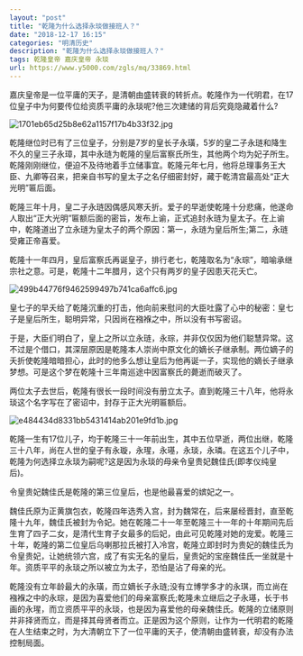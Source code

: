 ```yaml
---
layout: "post"
title: "乾隆为什么选择永琰做接班人？"
date: "2018-12-17 16:15"
categories: "明清历史"
description: "乾隆为什么选择永琰做接班人？"
tags: 乾隆皇帝 嘉庆皇帝 永琰
url: https://www.y5000.com/zgls/mq/33869.html
---
```






嘉庆皇帝是一位平庸的天子，是清朝由盛转衰的转折点。乾隆作为一代明君，在17位皇子中为何要传位给资质平庸的永琰呢?他三次建储的背后究竟隐藏着什么?

![1701eb65d25b8e62a1157f17b4b33f32.jpg](https://img.y5000.com/uploads/allimg/180930/1701eb65d25b8e62a1157f17b4b33f32.jpg)

乾隆继位时已有了三位皇子，分别是7岁的皇长子永璜，5岁的皇二子永琏和降生不久的皇三子永璋，其中永琏为乾隆的皇后富察氏所生，其他两个均为妃子所生。乾隆刚刚继位，便迫不及待地着手立储事宜。乾隆元年七月，他将总理事务王大臣、九卿等召来，把亲自书写的皇太子之名仔细密封好，藏于乾清宫最高处“正大光明”匾后面。

乾隆三年十月，皇二子永琏因偶感风寒夭折。爱子的早逝使乾隆十分悲痛，他遂命人取出“正大光明”匾额后面的密旨，发布上谕，正式追封永琏为皇太子。在上谕中，乾隆道出了立永琏为皇太子的两个原因：第一，永琏为皇后所生;第二，永琏受雍正帝喜爱。

乾隆十一年四月，皇后富察氏再诞皇子，排行老七，乾隆取名为“永琮”，暗喻承继宗社之意。可是，乾隆十二年腊月，这个只有两岁的皇子因患天花夭亡。

![499b44776f9462599497b741ca6affc6.jpg](https://img.y5000.com/uploads/allimg/180930/499b44776f9462599497b741ca6affc6.jpg)

皇七子的早夭给了乾隆沉重的打击，他向前来慰问的大臣吐露了心中的秘密：皇七子是皇后所生，聪明异常，只因尚在襁褓之中，所以没有书写密诏。

于是，大臣们明白了，皇上之所以立永琏，永琮，并非仅仅因为他们聪慧异常。这不过是个借口，其深层原因是乾隆本人崇尚中原文化的嫡长子继承制。两位嫡子的夭折使乾隆暗暗担心，此时的他多么想让皇后为他再诞一子，实现他的嫡长子继承梦想。可是这个梦在乾隆十三年南巡途中因富察氏的薨逝而破灭了。

两位太子去世后，乾隆有很长一段时间没有册立太子。直到乾隆三十八年，他将永琰这个名字写在了密诏中，封存于正大光明匾额后。

![e484434d8331bb5431414ab201e9fd1b.jpg](https://img.y5000.com/uploads/allimg/180930/e484434d8331bb5431414ab201e9fd1b.jpg)

乾隆一生有17位儿子，均于乾隆三十一年前出生，其中五位早逝，两位出继，乾隆三十八年，尚在人世的皇子有永璇，永瑆，永璂，永琰，永璘。在这五个儿子中，乾隆为何选择立永琰为嗣呢?这是因为永琰的母亲令皇贵妃魏佳氏(即孝仪纯皇后)。

令皇贵妃魏佳氏是乾隆的第三位皇后，也是他最喜爱的嫔妃之一。

魏佳氏原为正黄旗包衣，乾隆四年选秀入宫，封为魏常在，后来屡经晋封，直至乾隆十九年，魏佳氏被封为令妃。她在乾隆二十一年至乾隆三十一年的十年期间先后生育了四子二女，是清代生育子女最多的后妃，由此可见乾隆对她的宠爱。乾隆三十年，乾隆的第二位皇后乌喇那拉氏被打入冷宫，乾隆立即封时为贵妃的魏佳氏为令皇贵妃，让她统领六宫，成了有实无名的皇后，皇贵妃的宝座魏佳氏一坐就是十年。资质平平的永琰之所以被立为太子，恐怕是沾了母亲的光。

乾隆没有立年龄最大的永璜，而立嫡长子永琏;没有立博学多才的永琪，而立尚在襁褓之中的永琮，是因为喜爱他们的母亲富察氏;乾隆未立继后之子永璂，长于书画的永瑆，而立资质平平的永琰，也是因为喜爱他的母亲魏佳氏。乾隆的立储原则并非择贤而立，而是择其母贤者而立。正是因为这个原则，让作为一代明君的乾隆在人生结束之时，为大清朝立下了一位平庸的天子，使清朝由盛转衰，却没有办法控制局面。

  
